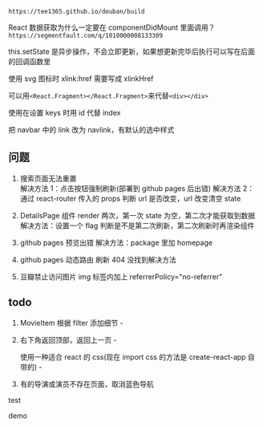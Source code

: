 `https://tee1365.github.io/douban/build`

React 数据获取为什么一定要在 componentDidMount 里面调用？
`https://segmentfault.com/q/1010000008133309`

this.setState 是异步操作，不会立即更新，如果想更新完毕后执行可以写在后面的回调函数里

使用 svg 图标时 xlink:href 需要写成 xlinkHref

可以用`<React.Fragment></React.Fragment>`来代替`<div></div>`

使用在设置 keys 时用 id 代替 index

把 navbar 中的 link 改为 navlink，有默认的选中样式

## 问题

1. 搜索页面无法重置  
   解决方法 1：点击按钮强制刷新(部署到 github pages 后出错)
   解决方法 2：通过 react-router 传入的 props 判断 url 是否改变，url 改变清空 state

2. DetailsPage 组件 render 两次，第一次 state 为空，第二次才能获取到数据  
   解决方法：设置一个 flag 判断是不是第二次刷新，第二次刷新时再渲染组件

3. github pages 预览出错
   解决方法：package 里加 homepage

4. github pages 动态路由 刷新 404
   没找到解决方法

5. 豆瓣禁止访问图片
   img 标签内加上 referrerPolicy="no-referrer"

## todo

1. MovieItem 根据 filter 添加细节 -

2. 右下角返回顶部，返回上一页 -

   使用一种适合 react 的 css(现在 import css 的方法是 create-react-app 自带的) -

3. 有的导演或演员不存在页面，取消蓝色导航

test

demo